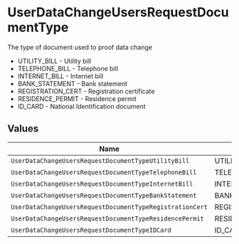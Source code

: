 # UserDataChangeUsersRequestDocumentType

The type of document used to proof data change
* UTILITY_BILL - Utility bill
* TELEPHONE_BILL - Telephone bill
* INTERNET_BILL - Internet bill
* BANK_STATEMENT - Bank statement
* REGISTRATION_CERT - Registration certificate
* RESIDENCE_PERMIT - Residence permit
* ID_CARD - National Identification document


## Values

| Name                                                     | Value                                                    |
| -------------------------------------------------------- | -------------------------------------------------------- |
| `UserDataChangeUsersRequestDocumentTypeUtilityBill`      | UTILITY_BILL                                             |
| `UserDataChangeUsersRequestDocumentTypeTelephoneBill`    | TELEPHONE_BILL                                           |
| `UserDataChangeUsersRequestDocumentTypeInternetBill`     | INTERNET_BILL                                            |
| `UserDataChangeUsersRequestDocumentTypeBankStatement`    | BANK_STATEMENT                                           |
| `UserDataChangeUsersRequestDocumentTypeRegistrationCert` | REGISTRATION_CERT                                        |
| `UserDataChangeUsersRequestDocumentTypeResidencePermit`  | RESIDENCE_PERMIT                                         |
| `UserDataChangeUsersRequestDocumentTypeIDCard`           | ID_CARD                                                  |
